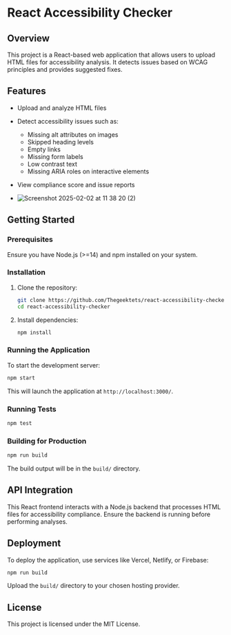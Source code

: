 # React Accessibility Checker

## Overview

This project is a React-based web application that allows users to upload HTML files for accessibility analysis. It detects issues based on WCAG principles and provides suggested fixes.

## Features

- Upload and analyze HTML files
- Detect accessibility issues such as:
  - Missing alt attributes on images
  - Skipped heading levels
  - Empty links
  - Missing form labels
  - Low contrast text
  - Missing ARIA roles on interactive elements
- View compliance score and issue reports

- ![Screenshot 2025-02-02 at 11 38 20 (2)](https://github.com/user-attachments/assets/e09e5687-ab86-4ba8-a62e-cd0228e4814e)


## Getting Started

### Prerequisites

Ensure you have Node.js (>=14) and npm installed on your system.

### Installation

1. Clone the repository:

   ```sh
   git clone https://github.com/Thegeektets/react-accessibility-checker.git
   cd react-accessibility-checker
   ```

2. Install dependencies:

   ```sh
   npm install
   ```

### Running the Application

To start the development server:

```sh
npm start
```

This will launch the application at `http://localhost:3000/`.

### Running Tests

```sh
npm test
```

### Building for Production

```sh
npm run build
```

The build output will be in the `build/` directory.

## API Integration

This React frontend interacts with a Node.js backend that processes HTML files for accessibility compliance. Ensure the backend is running before performing analyses.

## Deployment

To deploy the application, use services like Vercel, Netlify, or Firebase:

```sh
npm run build
```

Upload the `build/` directory to your chosen hosting provider.

## License

This project is licensed under the MIT License.
